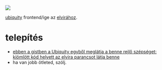 <img src="http://img.skitch.com/20091124-pywsgy4t9it1a78rearn4jf7bm.png">

[ubiquity][1] frontend/ige az [elvirához][2]. 

<link rel="commands" href="http://github.com/gazs/elvira-ubiquity/raw/master/elvira.js" name="Elvira" />

telepítés
=========

* [ebben a gistben a Ubiquity egyből meglátja a benne rejlő szépséget: kiömlött kód helyett az elvira parancsot látja benne][3]
* ha van jobb ötleted, szólj.


[1]:https://mozillalabs.com/ubiquity/
[2]:http://elvira.mav-start.hu/
[3]:http://gist.github.com/242094
